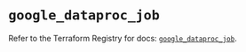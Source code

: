 # `google_dataproc_job`

Refer to the Terraform Registry for docs: [`google_dataproc_job`](https://registry.terraform.io/providers/hashicorp/google/5.37.0/docs/resources/dataproc_job).

